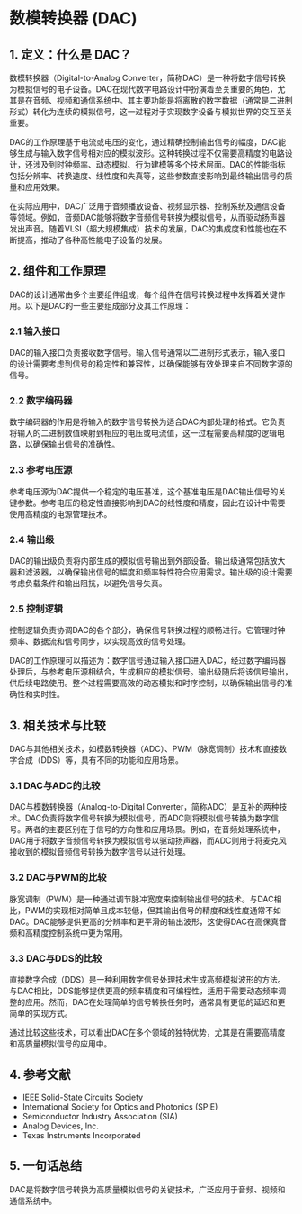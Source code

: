 # 数模转换器 (DAC)

## 1. 定义：什么是 **DAC**？
数模转换器（Digital-to-Analog Converter，简称DAC）是一种将数字信号转换为模拟信号的电子设备。DAC在现代数字电路设计中扮演着至关重要的角色，尤其是在音频、视频和通信系统中。其主要功能是将离散的数字数据（通常是二进制形式）转化为连续的模拟信号，这一过程对于实现数字设备与模拟世界的交互至关重要。

DAC的工作原理基于电流或电压的变化，通过精确控制输出信号的幅度，DAC能够生成与输入数字信号相对应的模拟波形。这种转换过程不仅需要高精度的电路设计，还涉及到时钟频率、动态模拟、行为建模等多个技术层面。DAC的性能指标包括分辨率、转换速度、线性度和失真等，这些参数直接影响到最终输出信号的质量和应用效果。

在实际应用中，DAC广泛用于音频播放设备、视频显示器、控制系统及通信设备等领域。例如，音频DAC能够将数字音频信号转换为模拟信号，从而驱动扬声器发出声音。随着VLSI（超大规模集成）技术的发展，DAC的集成度和性能也在不断提高，推动了各种高性能电子设备的发展。

## 2. 组件和工作原理
DAC的设计通常由多个主要组件组成，每个组件在信号转换过程中发挥着关键作用。以下是DAC的一些主要组成部分及其工作原理：

### 2.1 输入接口
DAC的输入接口负责接收数字信号。输入信号通常以二进制形式表示，输入接口的设计需要考虑到信号的稳定性和兼容性，以确保能够有效处理来自不同数字源的信号。

### 2.2 数字编码器
数字编码器的作用是将输入的数字信号转换为适合DAC内部处理的格式。它负责将输入的二进制数值映射到相应的电压或电流值，这一过程需要高精度的逻辑电路，以确保输出信号的准确性。

### 2.3 参考电压源
参考电压源为DAC提供一个稳定的电压基准，这个基准电压是DAC输出信号的关键参数。参考电压的稳定性直接影响到DAC的线性度和精度，因此在设计中需要使用高精度的电源管理技术。

### 2.4 输出级
DAC的输出级负责将内部生成的模拟信号输出到外部设备。输出级通常包括放大器和滤波器，以确保输出信号的幅度和频率特性符合应用需求。输出级的设计需要考虑负载条件和输出阻抗，以避免信号失真。

### 2.5 控制逻辑
控制逻辑负责协调DAC的各个部分，确保信号转换过程的顺畅进行。它管理时钟频率、数据流和信号同步，以实现高效的信号处理。

DAC的工作原理可以描述为：数字信号通过输入接口进入DAC，经过数字编码器处理后，与参考电压源相结合，生成相应的模拟信号。输出级随后将该信号输出，供后续电路使用。整个过程需要高效的动态模拟和时序控制，以确保输出信号的准确性和实时性。

## 3. 相关技术与比较
DAC与其他相关技术，如模数转换器（ADC）、PWM（脉宽调制）技术和直接数字合成（DDS）等，具有不同的功能和应用场景。

### 3.1 DAC与ADC的比较
DAC与模数转换器（Analog-to-Digital Converter，简称ADC）是互补的两种技术。DAC负责将数字信号转换为模拟信号，而ADC则将模拟信号转换为数字信号。两者的主要区别在于信号的方向性和应用场景。例如，在音频处理系统中，DAC用于将数字音频信号转换为模拟信号以驱动扬声器，而ADC则用于将麦克风接收到的模拟音频信号转换为数字信号以进行处理。

### 3.2 DAC与PWM的比较
脉宽调制（PWM）是一种通过调节脉冲宽度来控制输出信号的技术。与DAC相比，PWM的实现相对简单且成本较低，但其输出信号的精度和线性度通常不如DAC。DAC能够提供更高的分辨率和更平滑的输出波形，这使得DAC在高保真音频和高精度控制系统中更为常用。

### 3.3 DAC与DDS的比较
直接数字合成（DDS）是一种利用数字信号处理技术生成高频模拟波形的方法。与DAC相比，DDS能够提供更高的频率精度和可编程性，适用于需要动态频率调整的应用。然而，DAC在处理简单的信号转换任务时，通常具有更低的延迟和更简单的实现方式。

通过比较这些技术，可以看出DAC在多个领域的独特优势，尤其是在需要高精度和高质量模拟信号的应用中。

## 4. 参考文献
- IEEE Solid-State Circuits Society
- International Society for Optics and Photonics (SPIE)
- Semiconductor Industry Association (SIA)
- Analog Devices, Inc.
- Texas Instruments Incorporated

## 5. 一句话总结
DAC是将数字信号转换为高质量模拟信号的关键技术，广泛应用于音频、视频和通信系统中。